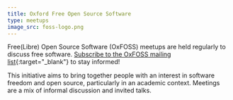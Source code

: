 ```yaml
---
title: Oxford Free Open Source Software
type: meetups
image_src: foss-logo.png
---
```

Free(Libre) Open Source Software (OxFOSS) meetups are held regularly to discuss free software. [Subscribe to the OxFOSS mailing list](https://web.maillist.ox.ac.uk/ox/subscribe/foss){:target="_blank"} to stay informed!

This initiative aims to bring together people with an interest in software freedom and open source, particularly in an academic context. Meetings are a mix of informal discussion and invited talks.
